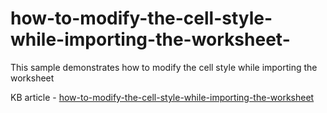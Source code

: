 # how-to-modify-the-cell-style-while-importing-the-worksheet-
This sample demonstrates how to modify the cell style while importing the worksheet

KB article - [how-to-modify-the-cell-style-while-importing-the-worksheet](https://www.syncfusion.com/kb/10816/how-to-modify-the-cell-style-while-importing-the-worksheet)
